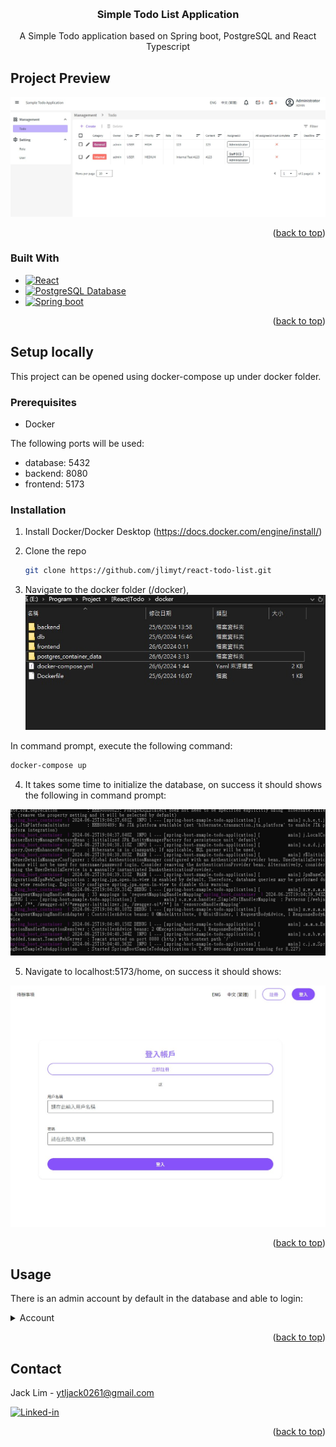 <a name="readme-top"></a>




<!-- PROJECT INFO -->
<br />
<div align="center">

<h3 align="center">Simple Todo List Application</h3>

  <p align="center">
    A Simple Todo application based on Spring boot, PostgreSQL and React Typescript
  </p>
</div>


<!-- PROJECT PREVIEW -->
## Project Preview

![Application Screen Shot][application-screenshot]

<p align="right">(<a href="#readme-top">back to top</a>)</p>



### Built With

* [![React][React.js]][React-url]
* [![PostgreSQL Database][PostgreSQL]][PostgreSQL-url]
* [![Spring boot][Spring-boot]][Spring-boot-url]


<p align="right">(<a href="#readme-top">back to top</a>)</p>



<!-- GETTING STARTED -->
## Setup locally

This project can be opened using docker-compose up under docker folder.

### Prerequisites

* Docker

The following ports will be used:

* database: 5432
* backend: 8080
* frontend: 5173

### Installation

1. Install Docker/Docker Desktop (https://docs.docker.com/engine/install/)
  
2. Clone the repo
   ```sh
   git clone https://github.com/jlimyt/react-todo-list.git
   ```

3. Navigate to the docker folder (/docker),
   ![Docker File Directory][docker-screenshot]

In command prompt, execute the following command:

   ```sh
   docker-compose up
   ```
4. It takes some time to initialize the database, on success it should shows the following in command prompt:

  ![Start Docker Success][success-screenshot]

5. Navigate to localhost:5173/home, on success it should shows:

  ![Landing Page][home-screenshot]

<p align="right">(<a href="#readme-top">back to top</a>)</p>



<!-- USAGE EXAMPLES -->
## Usage

There is an admin account by default in the database and able to login:
<details>
  <summary>Account</summary>
  
* Username: admin

* Password: P@ssw0rd01
  
</details>


<p align="right">(<a href="#readme-top">back to top</a>)</p>



<!-- CONTACT -->
## Contact

Jack Lim - ytljack0261@gmail.com

[![Linked-in][linkedin-shield]][linkedin-url]

<p align="right">(<a href="#readme-top">back to top</a>)</p>


<!-- MARKDOWN LINKS & IMAGES -->
[linkedin-shield]: https://img.shields.io/badge/-LinkedIn-black.svg?style=for-the-badge&logo=linkedin&colorB=555
[linkedin-url]: https://www.linkedin.com/in/jack-lim-7a60a620b/
[application-screenshot]: screenshot%20preview/todo_table.jpg
[docker-screenshot]: screenshot%20preview/docker_dir.jpg
[success-screenshot]: screenshot%20preview/success.jpg
[home-screenshot]: screenshot%20preview/home.jpg
[React.js]: https://img.shields.io/badge/React-20232A?style=for-the-badge&logo=react&logoColor=61DAFB
[React-url]: https://reactjs.org/
[PostgreSQL]: https://img.shields.io/badge/postgresql-4169e1?style=for-the-badge&logo=postgresql&logoColor=white
[PostgreSQL-url]: https://www.postgresql.org/
[Spring-boot]: https://img.shields.io/badge/SpringBoot-6DB33F?style=flat-square&logo=Spring&logoColor=white
[Spring-boot-url]: https://spring.io/
